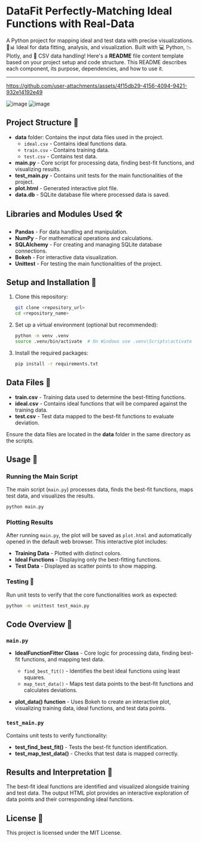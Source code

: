 # DataFit Perfectly-Matching Ideal Functions with Real-Data 
A Python project for mapping ideal and test data with precise visualizations. 🚀📊 Ideal for data fitting, analysis, and visualization. Built with 💻 Python, 📉 Plotly, and 📁 CSV data handling!
Here's a **README** file content template based on your project setup and code structure. This README describes each component, its purpose, dependencies, and how to use it.

---
https://github.com/user-attachments/assets/4f15db29-4156-4094-9421-932e14192e49

![image](https://github.com/user-attachments/assets/af88fb85-2536-407d-bd73-1ab8ee2048c1)
![image](https://github.com/user-attachments/assets/55fb19e1-eea4-4692-b6df-7d7e5dd0aeb0)


## Project Structure 📁

- **data** folder: Contains the input data files used in the project.
  - `ideal.csv` - Contains ideal functions data.
  - `train.csv` - Contains training data.
  - `test.csv` - Contains test data.
- **main.py** - Core script for processing data, finding best-fit functions, and visualizing results.
- **test_main.py** - Contains unit tests for the main functionalities of the project.
- **plot.html** - Generated interactive plot file.
- **data.db** - SQLite database file where processed data is saved.

## Libraries and Modules Used 🛠️

- **Pandas** - For data handling and manipulation.
- **NumPy** - For mathematical operations and calculations.
- **SQLAlchemy** - For creating and managing SQLite database connections.
- **Bokeh** - For interactive data visualization.
- **Unittest** - For testing the main functionalities of the project.

## Setup and Installation 📝

1. Clone this repository:
    ```bash
    git clone <repository_url>
    cd <repository_name>
    ```

2. Set up a virtual environment (optional but recommended):
    ```bash
    python -m venv .venv
    source .venv/bin/activate  # On Windows use .venv\Scripts\activate
    ```

3. Install the required packages:
    ```bash
    pip install -r requirements.txt
    ```

## Data Files 📄

- **train.csv** - Training data used to determine the best-fitting functions.
- **ideal.csv** - Contains ideal functions that will be compared against the training data.
- **test.csv** - Test data mapped to the best-fit functions to evaluate deviation.

Ensure the data files are located in the **data** folder in the same directory as the scripts.

## Usage 🚀

### Running the Main Script

The main script (`main.py`) processes data, finds the best-fit functions, maps test data, and visualizes the results.

```bash
python main.py
```

### Plotting Results

After running `main.py`, the plot will be saved as `plot.html` and automatically opened in the default web browser. This interactive plot includes:
- **Training Data** - Plotted with distinct colors.
- **Ideal Functions** - Displaying only the best-fitting functions.
- **Test Data** - Displayed as scatter points to show mapping.

### Testing 🧪

Run unit tests to verify that the core functionalities work as expected:

```bash
python -m unittest test_main.py
```

## Code Overview 🧩

### `main.py`

- **IdealFunctionFitter Class** - Core logic for processing data, finding best-fit functions, and mapping test data.
  - `find_best_fit()` - Identifies the best ideal functions using least squares.
  - `map_test_data()` - Maps test data points to the best-fit functions and calculates deviations.

- **plot_data() function** - Uses Bokeh to create an interactive plot, visualizing training data, ideal functions, and test data points.

### `test_main.py`

Contains unit tests to verify functionality:
- **test_find_best_fit()** - Tests the best-fit function identification.
- **test_map_test_data()** - Checks that test data is mapped correctly.

## Results and Interpretation 🧾

The best-fit ideal functions are identified and visualized alongside training and test data. The output HTML plot provides an interactive exploration of data points and their corresponding ideal functions.

## License 📜

This project is licensed under the MIT License.
